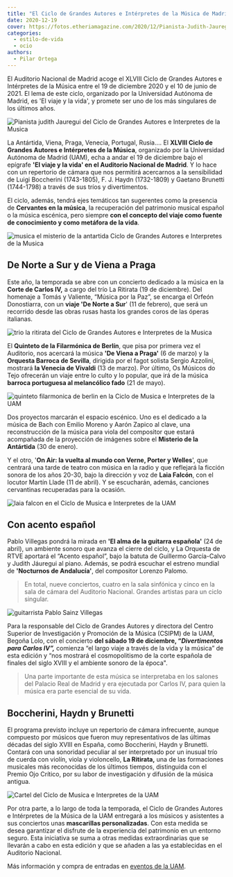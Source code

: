 ```yaml
---
title: "El Ciclo de Grandes Autores e Intérpretes de la Música de Madrid 2020/21 se centra en el viaje y la vida"
date: 2020-12-19
cover: https://fotos.etheriamagazine.com/2020/12/Pianista-Judith-Jauregui.jpg
categories: 
  - estilo-de-vida
  - ocio
authors: 
  - Pilar Ortega
---
```


El Auditorio Nacional de Madrid acoge el XLVIII Ciclo de Grandes Autores e Intérpretes de la Música entre el 19 de diciembre 2020 y el 10 de junio de 2021. El lema de este ciclo, organizado por la Universidad Autónoma de Madrid, es 'El viaje y la vida', y promete ser uno de los más singulares de los últimos años.

![Pianista judith Jauregui del Ciclo de Grandes Autores e Interpretes de la Musica](https://fotos.etheriamagazine.com/2020/12/Pianista-Judith-Jauregui.jpg "La pianista Judith Jáuregui tocará con la Orquesta de RTVE.")

La Antártida, Viena, Praga, Venecia, Portugal, Rusia…. El **XLVIII Ciclo de Grandes 
Autores e Intérpretes de la Música**, organizado por la Universidad Autónoma de Madrid 
(UAM), echa a andar el 19 de diciembre bajo el epígrafe **'El viaje y la vida' en el 
Auditorio Nacional de Madrid**. Y lo hace con un repertorio de cámara que nos permitirá 
acercarnos a la sensibilidad de Luigi Boccherini (1743-1805), F. J. Haydn (1732-1809) y 
Gaetano Brunetti (1744-1798) a través de sus tríos y divertimentos. 

El ciclo, además, tendrá ejes temáticos tan sugerentes como la presencia de **Cervantes 
en la música**, la recuperación del patrimonio musical español o la música escénica, 
pero siempre **con el concepto del viaje como fuente de conocimiento y como metáfora de 
la vida**. 

![musica el misterio de la antartida Ciclo de Grandes Autores e Interpretes de la Musica](https://fotos.etheriamagazine.com/2020/12/El-misterio-de-la-Antartida-con-musica-de-Bach.jpg '"El misterio de la Antártida", con música de Bach. © Jerónimo López')

## De Norte a Sur y de Viena a Praga

Este año, la temporada se abre con un concierto dedicado a la música en la **Corte de 
Carlos IV,** a cargo del trío La Ritirata (19 de diciembre). Del homenaje a Tomás y 
Valiente, “Música por la Paz”, se encarga el Orfeón Donostiarra, con un **viaje 'De 
Norte a Sur**' (11 de febrero), que será un recorrido desde las obras rusas hasta los 
grandes coros de las óperas italianas. 

![trio la ritirata del Ciclo de Grandes Autores e Interpretes de la Musica](https://fotos.etheriamagazine.com/2020/12/La-Ritirata.jpg "El trío La Ritirata inaugura el ciclo el 19 de diciembre.")

El **Quinteto de la Filarmónica de Berlín**, que pisa por primera vez el Auditorio, nos 
acercará la música **'De Viena a Praga'** (6 de marzo) y la **Orquesta Barroca de 
Sevilla**, dirigida por el fagot solista Sergio Azzolini, mostrará **la Venecia de 
Vivaldi** (13 de marzo). Por último, Os Músicos do Tejo ofrecerán un viaje entre lo 
culto y lo popular, que irá de la música **barroca portuguesa al melancólico fado** (21 
de mayo). 

![quinteto filarmonica de berlin en la Ciclo de Musica e Interpretes de la UAM](https://fotos.etheriamagazine.com/2020/12/Quinteto-de-la-Filarmonica-de-Berlin.jpg "El Quinteto de la Filarmónica de Berlín nos llevará de Viena a Praga.")

Dos proyectos marcarán el espacio escénico. Uno es el dedicado a la música de Bach con 
Emilio Moreno y Aarón Zapico al clave, una reconstrucción de la música para viola del 
compositor que estará acompañada de la proyección de imágenes sobre el **Misterio de la 
Antártida** (30 de enero). 

Y el otro, '**On Air: la vuelta al mundo con Verne, Porter y Welles**', que centrará una 
tarde de teatro con música en la radio y que reflejará la ficción sonora de los años 
20-30, bajo la dirección y voz de **Laia Falcón**, con el locutor Martín Llade (11 de 
abril). Y se escucharán, además, canciones cervantinas recuperadas para la ocasión. 

![laia falcon en el Ciclo de Musica e Interpretes de la UAM](https://fotos.etheriamagazine.com/2020/12/Soprano-Laia-Falcon.jpg "La soprano Laia Falcón actuará el 11 de abril de 2021.")

## Con acento español

Pablo Villegas pondrá la mirada en **'El alma de la guitarra española'** (24 de abril), 
un ambiente sonoro que avanza el cierre del ciclo, y La Orquesta de RTVE aportará el 
“Acento español”, bajo la batuta de Guillermo García-Calvo y Judith Jáuregui al piano. 
Además, se podrá escuchar el estreno mundial de **'Nocturnos de Andalucía'**, del 
compositor Lorenzo Palomo. 

> En total, nueve conciertos, cuatro en la sala sinfónica y cinco en la sala de cámara del 
> Auditorio Nacional. Grandes artistas para un ciclo singular. 

![guitarrista Pablo Sainz Villegas](https://fotos.etheriamagazine.com/2020/12/guitarrista-Pablo-Sainz-Villegas.jpg "El guitarrista Pablo Sáinz Villegas tocará el 24 de abril de 2021.")

Para la responsable del Ciclo de Grandes Autores y directora del Centro Superior de 
Investigación y Promoción de la Música (CSIPM) de la UAM, Begoña Lolo, con el concierto 
**del sábado 19 de diciembre, “_Divertimentos para Carlos IV”,_** comienza “el largo 
viaje a través de la vida y la música” de esta edición y “nos mostrará el cosmopolitismo 
de la corte española de finales del siglo XVIII y el ambiente sonoro de la época". 

> Una parte importante de esta música se interpretaba en los salones del Palacio Real de 
> Madrid y era ejecutada por Carlos IV, para quien la música era parte esencial de su 
> vida. 

## Boccherini, Haydn y Brunetti

El programa previsto incluye un repertorio de cámara infrecuente, aunque compuesto por 
músicos que fueron muy representativos de las últimas décadas del siglo XVIII en España, 
como Boccherini, Haydn y Brunetti. Contará con una sonoridad peculiar al ser 
interpretado por un inusual trío de cuerda con violín, viola y violoncello, **La 
Ritirata,** una de las formaciones musicales más reconocidas de los últimos tiempos, 
distinguida con el Premio Ojo Crítico, por su labor de investigación y difusión de la 
música antigua. 

![Cartel del Ciclo de Musica e Interpretes de la UAM](https://fotos.etheriamagazine.com/2020/12/Cartel-del-Ciclo-de-Musica-e-Interpretes-de-la-UAM.jpg "Cartel del Ciclo de Música e Intérpretes de la UAM.")

Por otra parte, a lo largo de toda la temporada, el Ciclo de Grandes Autores e 
Intérpretes de la Música de la UAM entregará a los músicos y asistentes a sus conciertos 
unas **mascarillas personalizadas**. Con esta medida se desea garantizar el disfrute de 
la experiencia del patrimonio en un entorno seguro. Esta iniciativa se suma a otras 
medidas extraordinarias que se llevarán a cabo en esta edición y que se añaden a las ya 
establecidas en el Auditorio Nacional. 

Más información y compra de entradas en [eventos de la 
UAM](https://eventos.uam.es/52021/detail/xlviii-ciclo-de-grandes-autores-e-interpretes-de-la-musica.html).
